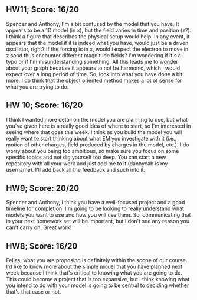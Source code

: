 ## HW11; Score: 16/20

Spencer and Anthony, I'm a bit confused by the model that you have. It appears to be a 1D model (in x), but the field varies in time and position (z?). I think a figure that describes the physical setup would help. In any event, it appears that the model if it is indeed what you have, would just be a driven oscillator, right? If the forcing is in x, would i expect the electron to move in z sand thus encounter different magnitude fields? I'm wondering if it's a typo or if I'm misunderstanding something. All this leads me to wonder about your graph because it appears to not be harmonic, which I would expect over a long period of time. So, look into what you have done a bit more. I do think that the object oriented method makes a lot of sense for what you are trying to do.

## HW 10; Score: 16/20


I think I wanted more detail on the model you are planning to use, but what you've given here is a really good idea of where to start, so I'm interested in seeing where that goes this week.  I think as you build the model you will really want to start thinking about what EM you investigate with it (i.e., motion of other charges, field produced by charges in the model, etc.). I do worry about you being too ambitious, so make sure you focus on some specific topics and not dig yourself too deep. You can start a new repository with all your work and just add me to it (dannycab is my username). I'll add back all the feedback and such into it.

## HW9; Score: 20/20

Spencer and Anthony, I think you have a well-focused project and a good timeline for completion. I'm going to be looking to really understand what models you want to use and how you will use them. So, communicating that in your next homework set will be important, but I don't see any reason you can't carry on. Great work!

## HW8; Score: 16/20

Fellas, what you are proposing is definitely within the scope of our course. I'd like to know more about the simple model that you have planned next week because I think that's critical to knowing what you are going to do. This could become a project that is too expansive, but I think knowing what you intend to do with your model is going to be central to deciding whether that's that case or not.
